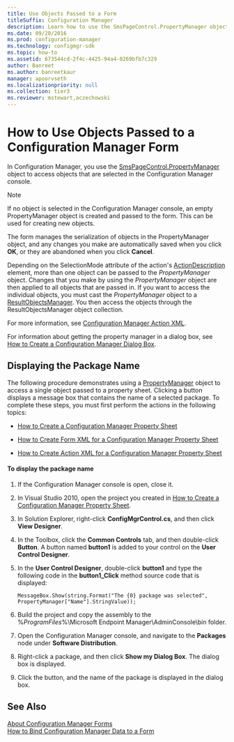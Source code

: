 ```yaml
---
title: Use Objects Passed to a Form
titleSuffix: Configuration Manager
description: Learn how to use the SmsPageControl.PropertyManager object to access objects selected in the Configuration Manager console.
ms.date: 09/20/2016
ms.prod: configuration-manager
ms.technology: configmgr-sdk
ms.topic: how-to
ms.assetid: 673544cd-2f4c-4425-94a4-0269bfb7c329
author: Banreet
ms.author: banreetkaur
manager: apoorvseth
ms.localizationpriority: null
ms.collection: tier3
ms.reviewer: mstewart,aczechowski
---
```

# How to Use Objects Passed to a Configuration Manager Form
In Configuration Manager, you use the [SmsPageControl.PropertyManager](/previous-versions/system-center/developer/cc146982(v=msdn.10)) object to access objects that are selected in the Configuration Manager console.  

> [!NOTE]
>  If no object is selected in the Configuration Manager console, an empty PropertyManager object is created and passed to the form. This can be used for creating new objects.  

 The form manages the serialization of objects in the PropertyManager object, and any changes you make are automatically saved when you click **OK**, or they are abandoned when you click **Cancel**.  

 Depending on the SelectionMode attribute of the action's [ActionDescription](/previous-versions/system-center/developer/cc147252(v=msdn.10)) element, more than one object can be passed to the *PropertyManager* object. Changes that you make by using the *PropertyManager* object are then applied to all objects that are passed in. If you want to access the individual objects, you must cast the *PropertyManager* object to a [ResultObjectsManager](/previous-versions/system-center/developer/cc147410(v=msdn.10)). You then access the objects through the ResultObjectsManager object collection.  

 For more information, see [Configuration Manager Action XML](../../../../develop/core/servers/console/configuration-manager-action-xml.md).  

 For information about getting the property manager in a dialog box, see [How to Create a Configuration Manager Dialog Box](../../../../develop/core/servers/console/how-to-create-a-configuration-manager-dialog-box.md).  

## Displaying the Package Name  
 The following procedure demonstrates using a [PropertyManager](/previous-versions/system-center/developer/cc146982(v=msdn.10)) object to access a single object passed to a property sheet. Clicking a button displays a message box that contains the name of a selected package. To complete these steps, you must first perform the actions in the following topics:  

-   [How to Create a Configuration Manager Property Sheet](../../../../develop/core/servers/console/how-to-create-a-configuration-manager-property-sheet.md)  

-   [How to Create Form XML for a Configuration Manager Property Sheet](../../../../develop/core/servers/console/how-to-create-form-xml-for-a-configuration-manager-property-sheet.md)  

-   [How to Create Action XML for a Configuration Manager Property Sheet](../../../../develop/core/servers/console/how-to-create-action-xml-for-a-configuration-manager-property-sheet.md)  

#### To display the package name  

1.  If the Configuration Manager console is open, close it.  

2.  In Visual Studio 2010, open the project you created in [How to Create a Configuration Manager Property Sheet](../../../../develop/core/servers/console/how-to-create-a-configuration-manager-property-sheet.md).  

3.  In Solution Explorer, right-click **ConfigMgrControl.cs**, and then click **View Designer**.  

4.  In the Toolbox, click the **Common Controls** tab, and then double-click **Button**. A button named **button1** is added to your control on the **User Control Designer**.  

5.  In the **User Control Designer**, double-click **button1** and type the following code in the **button1_Click** method source code that is displayed:  

    ```  
    MessageBox.Show(string.Format("The {0} package was selected", PropertyManager["Name"].StringValue));  
    ```  

6.  Build the project and copy the assembly to the %*ProgramFiles*%\Microsoft Endpoint Manager\AdminConsole\bin folder.  

7.  Open the Configuration Manager console, and navigate to the **Packages** node under **Software Distribution**.  

8.  Right-click a package, and then click **Show my Dialog Box**. The dialog box is displayed.  

9. Click the button, and the name of the package is displayed in the dialog box.  

## See Also  
 [About Configuration Manager Forms](../../../../develop/core/servers/console/about-configuration-manager-console-forms.md)   
 [How to Bind Configuration Manager Data to a Form](../../../../develop/core/servers/console/how-to-bind-configuration-manager-data-to-a-form.md)

